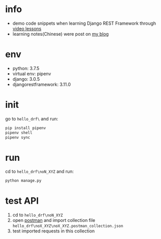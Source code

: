 # info

- demo code snippets when learning Django REST Framework through [video lessons](https://www.bilibili.com/video/BV1nE411J7hx)
- learning notes(Chinese) were post on [my blog](https://dog.wtf/tags/django-rest-framework/)

# env

- python: 3.7.5
- virtual env: pipenv
- django: 3.0.5
- djangorestframework: 3.11.0

# init

go to `hello_drf\` and run:

```bash
pip install pipenv
pipenv shell
pipenv sync
```

# run

cd to `hello_drf\noN_XYZ` and run:

```bash
python manage.py
```

# test API

1. cd to `hello_drf\noN_XYZ`
2. open [postman](https://www.postman.com/downloads/) and import collection file `hello_drf\noX_XYZ\noX_XYZ.postman_collection.json`
3. test imported requests in this collection
